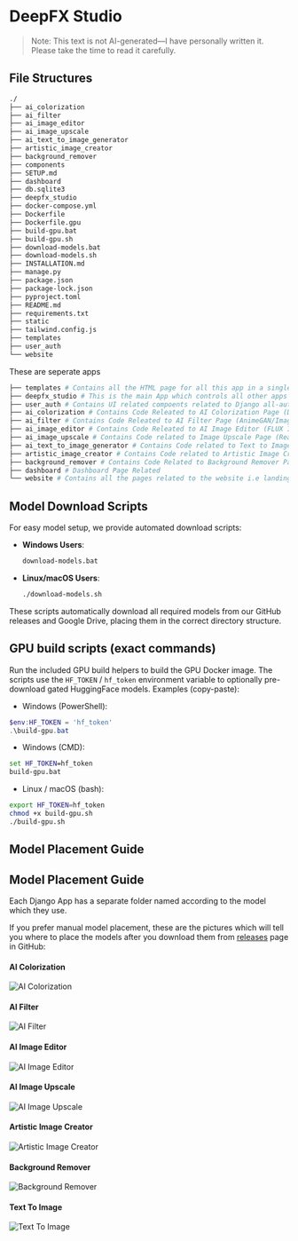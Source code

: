# DeepFX Studio

>Note:
This text is not AI-generated—I have personally written it. Please take the time to read it carefully.


## File Structures

```bash
./
├── ai_colorization
├── ai_filter
├── ai_image_editor
├── ai_image_upscale
├── ai_text_to_image_generator
├── artistic_image_creator
├── background_remover
├── components
├── SETUP.md
├── dashboard
├── db.sqlite3
├── deepfx_studio
├── docker-compose.yml
├── Dockerfile
├── Dockerfile.gpu
├── build-gpu.bat
├── build-gpu.sh
├── download-models.bat          
├── download-models.sh           
├── INSTALLATION.md
├── manage.py
├── package.json
├── package-lock.json
├── pyproject.toml
├── README.md
├── requirements.txt
├── static
├── tailwind.config.js
├── templates
├── user_auth
└── website
```


These are seperate apps

```bash
├── templates # Contains all the HTML page for all this app in a single folder
├── deepfx_studio # This is the main App which controls all other apps in this django project
├── user_auth # Contains UI related compoents related to Django all-auth
├── ai_colorization # Contains Code Releated to AI Colorization Page (DeOldify)
├── ai_filter # Contains Code Releated to AI Filter Page (AnimeGAN/Image-to-Cartoon)
├── ai_image_editor # Contains Code Releated to AI Image Editor (FLUX Inpainting + SAM)
├── ai_image_upscale # Contains Code related to Image Upscale Page (Real-ESRGAN)
├── ai_text_to_image_generator # Contains Code related to Text to Image Generator Page (Stable Diffusion 3.5)
├── artistic_image_creator # Contains Code related to Artistic Image Creator (Neural Style Transfer)
├── background_remover # Contains Code Related to Background Remover Page (U²-Net)
├── dashboard # Dashboard Page Related
└── website # Contains all the pages related to the website i.e landing page, About Page or etc
```

## Model Download Scripts

For easy model setup, we provide automated download scripts:

- **Windows Users**: 
  ```cmd
  download-models.bat
  ```
- **Linux/macOS Users**: 
  ```bash
  ./download-models.sh
  ```

These scripts automatically download all required models from our GitHub releases and Google Drive, placing them in the correct directory structure.

## GPU build scripts (exact commands)

Run the included GPU build helpers to build the GPU Docker image. The scripts use the `HF_TOKEN` / `hf_token` environment variable to optionally pre-download gated HuggingFace models. Examples (copy-paste):

- Windows (PowerShell):

```powershell
$env:HF_TOKEN = 'hf_token'
.\build-gpu.bat
```

- Windows (CMD):

```cmd
set HF_TOKEN=hf_token
build-gpu.bat
```

- Linux / macOS (bash):

```bash
export HF_TOKEN=hf_token
chmod +x build-gpu.sh
./build-gpu.sh
```

## Model Placement Guide

## Model Placement Guide

Each Django App has a separate folder named according to the model which they use.

If you prefer manual model placement, these are the pictures which will tell you where to place the models after you download them from [releases](https://github.com/XBastille/DeepFX-Studio/releases) page in GitHub:


#### AI Colorization

![AI Colorization](./images/ai_colorization_file_struct.png)

#### AI Filter

![AI Filter](./images/ai_filter_file_struct.png)

#### AI Image Editor

![AI Image Editor](./images/ai_image_editor_file_struct.png)

#### AI Image Upscale

![AI Image Upscale](./images/ai_image_upscale_file_struct.png)

#### Artistic Image Creator

![Artistic Image Creator](./images/artistic_image_creator_file_struct.png)

#### Background Remover

![Background Remover](./images/background_remover_file_struct.png)

#### Text To Image

![Text To Image](./images/text-to-image_file_struct.png)
